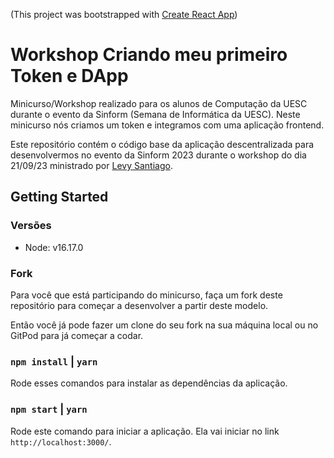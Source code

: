 (This project was bootstrapped with [Create React App](https://github.com/facebook/create-react-app))

# Workshop Criando meu primeiro Token e DApp

Minicurso/Workshop realizado para os alunos de Computação da UESC durante o evento da Sinform (Semana de Informática da UESC). Neste minicurso nós criamos um token e integramos com uma aplicação frontend.

Este repositório contém o código base da aplicação descentralizada para desenvolvermos no evento da Sinform 2023 durante o workshop do dia 21/09/23 ministrado por [Levy Santiago](https://github.com/levysantiago).

## Getting Started

### Versões

- Node: v16.17.0

### Fork

Para você que está participando do minicurso, faça um fork deste repositório para começar a desenvolver a partir deste modelo.

Então você já pode fazer um clone do seu fork na sua máquina local ou no GitPod para já começar a codar.

### `npm install` | `yarn`

Rode esses comandos para instalar as dependências da aplicação.

### `npm start` | `yarn`

Rode este comando para iniciar a aplicação. Ela vai iniciar no link `http://localhost:3000/`.